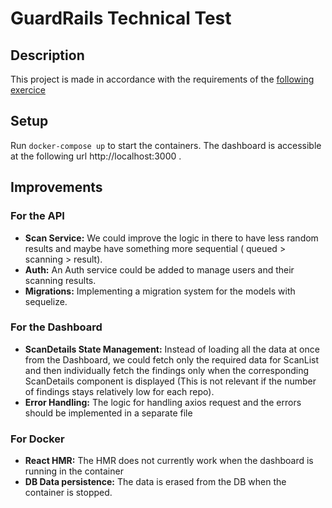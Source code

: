 # GuardRails Technical Test

## Description

This project is made in accordance with the requirements of the [following exercice](https://github.com/guardrailsio/full-stack-engineer-challenge)

## Setup

Run `docker-compose up` to start the containers. The dashboard is accessible at the following url http://localhost:3000 .

## Improvements

### For the API

-   **Scan Service:** We could improve the logic in there to have less random results and maybe have something more sequential ( queued > scanning > result).
-   **Auth:** An Auth service could be added to manage users and their scanning results.
-   **Migrations:** Implementing a migration system for the models with sequelize. 

### For the Dashboard

-   **ScanDetails State Management:** Instead of loading all the data at once from the Dashboard, we could fetch only the required data for ScanList and then individually fetch the findings only when the corresponding ScanDetails component is displayed (This is not relevant if the number of findings stays relatively low for each repo).
-   **Error Handling:** The logic for handling axios request and the errors should be implemented in a separate file

### For Docker

-   **React HMR:** The HMR does not currently work when the dashboard is running in the container
-   **DB Data persistence:** The data is erased from the DB when the container is stopped.
